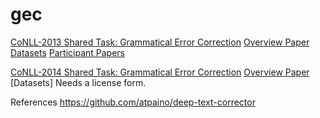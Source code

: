 # gec

[CoNLL-2013 Shared Task: Grammatical Error Correction](http://www.comp.nus.edu.sg/~nlp/conll13st.html)
[Overview Paper](http://www.comp.nus.edu.sg/~nlp/conll13st/CoNLLST01.pdf)
[Datasets](http://www.comp.nus.edu.sg/~nlp/conll13st/release2.3.1.tar.gz)
[Participant Papers](http://aclweb.org/anthology/W/W13/#3600)

[CoNLL-2014 Shared Task: Grammatical Error Correction](http://www.comp.nus.edu.sg/~nlp/conll14st.html)
[Overview Paper](http://www.comp.nus.edu.sg/~nlp/conll14st.html)
[Datasets] Needs a license form.

References
https://github.com/atpaino/deep-text-corrector

